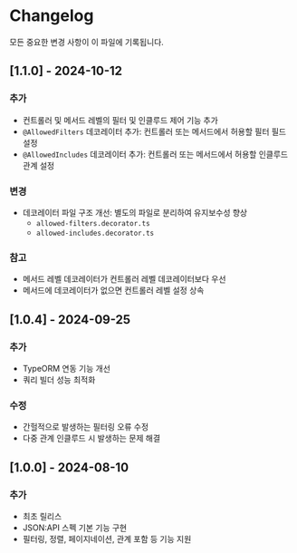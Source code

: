 # Changelog

모든 중요한 변경 사항이 이 파일에 기록됩니다.

## [1.1.0] - 2024-10-12

### 추가
- 컨트롤러 및 메서드 레벨의 필터 및 인클루드 제어 기능 추가
- `@AllowedFilters` 데코레이터 추가: 컨트롤러 또는 메서드에서 허용할 필터 필드 설정
- `@AllowedIncludes` 데코레이터 추가: 컨트롤러 또는 메서드에서 허용할 인클루드 관계 설정

### 변경
- 데코레이터 파일 구조 개선: 별도의 파일로 분리하여 유지보수성 향상
  - `allowed-filters.decorator.ts`
  - `allowed-includes.decorator.ts`

### 참고
- 메서드 레벨 데코레이터가 컨트롤러 레벨 데코레이터보다 우선
- 메서드에 데코레이터가 없으면 컨트롤러 레벨 설정 상속

## [1.0.4] - 2024-09-25

### 추가
- TypeORM 연동 기능 개선
- 쿼리 빌더 성능 최적화

### 수정
- 간헐적으로 발생하는 필터링 오류 수정
- 다중 관계 인클루드 시 발생하는 문제 해결

## [1.0.0] - 2024-08-10

### 추가
- 최초 릴리스
- JSON:API 스펙 기본 기능 구현
- 필터링, 정렬, 페이지네이션, 관계 포함 등 기능 지원 